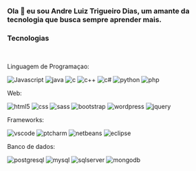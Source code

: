 ### Ola 👋  eu sou Andre Luiz Trigueiro Dias, um amante da tecnologia que busca sempre aprender mais.

### Tecnologias

<div style="display: inline_block"><br/>
  <p>Linguagem de Programaçao:</p>
  <img alt="Javascript" src="https://img.shields.io/badge/JavaScript-323330?style=for-the-badge&logo=javascript&logoColor=F7DF1E"/>
  <img alt="java" src="https://img.shields.io/badge/Java-ED8B00?style=for-the-badge&logo=java&logoColor=white"/>
  <img alt="c" src="https://img.shields.io/badge/C-00599C?style=for-the-badge&logo=c&logoColor=white"/>
  <img alt="c++" src="https://img.shields.io/badge/C%2B%2B-00599C?style=for-the-badge&logo=c%2B%2B&logoColor=white"/>
  <img alt="c#" src="https://img.shields.io/badge/C%23-239120?style=for-the-badge&logo=c-sharp&logoColor=white"/>
  <img alt="python" src="https://img.shields.io/badge/Python-14354C?style=for-the-badge&logo=python&logoColor=white"/>
  <img alt="php" src="https://img.shields.io/badge/PHP-777BB4?style=for-the-badge&logo=php&logoColor=white"/>

  
  <p>Web:</p>
  <img alt="html5" src="https://img.shields.io/badge/HTML5-E34F26?style=for-the-badge&logo=html5&logoColor=white"/>
  <img alt="css" src="https://img.shields.io/badge/CSS-239120?&style=for-the-badge&logo=css3&logoColor=white"/>
  <img alt="sass" src="https://img.shields.io/badge/Sass-CC6699?style=for-the-badge&logo=sass&logoColor=white"/>
  <img alt="bootstrap" src="https://img.shields.io/badge/Bootstrap-563D7C?style=for-the-badge&logo=bootstrap&logoColor=white"/>
  <img alt="wordpress" src="https://img.shields.io/badge/Wordpress-21759B?style=for-the-badge&logo=wordpress&logoColor=white"/>
  <img alt="jquery" src="https://img.shields.io/badge/jQuery-0769AD?style=for-the-badge&logo=jquery&logoColor=white"/>

  <p>Frameworks:</p>
  <img alt="vscode" src="https://img.shields.io/badge/Visual_Studio_Code-0078D4?style=for-the-badge&logo=visual%20studio%20code&logoColor=white"/>
  <img alt="ptcharm" src="https://img.shields.io/badge/PyCharm-000000.svg?&style=for-the-badge&logo=PyCharm&logoColor=white"/>
  <img alt="netbeans" src="https://img.shields.io/badge/apache%20netbeans-1B6AC6?style=for-the-badge&logo=apache%20netbeans%20IDE&logoColor=white"/>
  <img alt="eclipse" src="https://img.shields.io/badge/Eclipse-2C2255?style=for-the-badge&logo=eclipse&logoColor=white"/>

  
  <p>Banco de dados:</p>
  <img alt="postgresql" src="https://img.shields.io/badge/PostgreSQL-316192?style=for-the-badge&logo=postgresql&logoColor=white" />
  <img alt="mysql" src="https://img.shields.io/badge/MySQL-00000F?style=for-the-badge&logo=mysql&logoColor=white" />
  <img alt="sqlserver" src="https://img.shields.io/badge/Microsoft_SQL_Server-CC2927?style=for-the-badge&logo=microsoft-sql-server&logoColor=white" />
  <img alt="mongodb" src="https://img.shields.io/badge/MongoDB-4EA94B?style=for-the-badge&logo=mongodb&logoColor=white" />
  <img alt="" scr="" />
  
</div>

